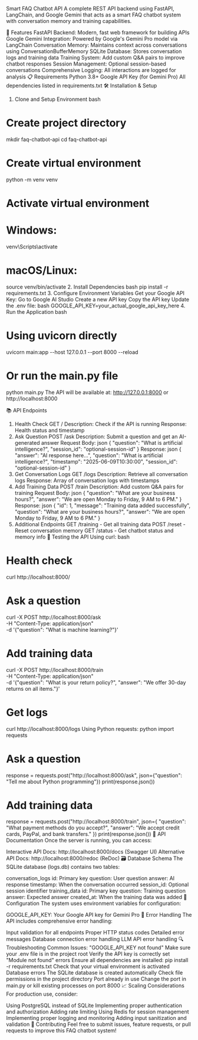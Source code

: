 Smart FAQ Chatbot API
A complete REST API backend using FastAPI, LangChain, and Google Gemini that acts as a smart FAQ chatbot system with conversation memory and training capabilities.

🚀 Features
FastAPI Backend: Modern, fast web framework for building APIs
Google Gemini Integration: Powered by Google's Gemini Pro model via LangChain
Conversation Memory: Maintains context across conversations using ConversationBufferMemory
SQLite Database: Stores conversation logs and training data
Training System: Add custom Q&A pairs to improve chatbot responses
Session Management: Optional session-based conversations
Comprehensive Logging: All interactions are logged for analysis
📋 Requirements
Python 3.8+
Google API Key (for Gemini Pro)
All dependencies listed in requirements.txt
🛠️ Installation & Setup
1. Clone and Setup Environment
bash
# Create project directory
mkdir faq-chatbot-api
cd faq-chatbot-api

# Create virtual environment
python -m venv venv

# Activate virtual environment
# Windows:
venv\Scripts\activate
# macOS/Linux:
source venv/bin/activate
2. Install Dependencies
bash
pip install -r requirements.txt
3. Configure Environment Variables
Get your Google API Key:
Go to Google AI Studio
Create a new API key
Copy the API key
Update the .env file:
bash
GOOGLE_API_KEY=your_actual_google_api_key_here
4. Run the Application
bash
# Using uvicorn directly
uvicorn main:app --host 127.0.0.1 --port 8000 --reload

# Or run the main.py file
python main.py
The API will be available at: http://127.0.0.1:8000 or http://localhost:8000

📚 API Endpoints
1. Health Check
GET /
Description: Check if the API is running
Response: Health status and timestamp
2. Ask Question
POST /ask
Description: Submit a question and get an AI-generated answer
Request Body:
json
{
  "question": "What is artificial intelligence?",
  "session_id": "optional-session-id"
}
Response:
json
{
  "answer": "AI response here...",
  "question": "What is artificial intelligence?",
  "timestamp": "2025-06-09T10:30:00",
  "session_id": "optional-session-id"
}
3. Get Conversation Logs
GET /logs
Description: Retrieve all conversation logs
Response: Array of conversation logs with timestamps
4. Add Training Data
POST /train
Description: Add custom Q&A pairs for training
Request Body:
json
{
  "question": "What are your business hours?",
  "answer": "We are open Monday to Friday, 9 AM to 6 PM."
}
Response:
json
{
  "id": 1,
  "message": "Training data added successfully",
  "question": "What are your business hours?",
  "answer": "We are open Monday to Friday, 9 AM to 6 PM."
}
5. Additional Endpoints
GET /training - Get all training data
POST /reset - Reset conversation memory
GET /status - Get chatbot status and memory info
🧪 Testing the API
Using curl:
bash
# Health check
curl http://localhost:8000/

# Ask a question
curl -X POST http://localhost:8000/ask \
  -H "Content-Type: application/json" \
  -d '{"question": "What is machine learning?"}'

# Add training data
curl -X POST http://localhost:8000/train \
  -H "Content-Type: application/json" \
  -d '{"question": "What is your return policy?", "answer": "We offer 30-day returns on all items."}'

# Get logs
curl http://localhost:8000/logs
Using Python requests:
python
import requests

# Ask a question
response = requests.post("http://localhost:8000/ask", 
    json={"question": "Tell me about Python programming"})
print(response.json())

# Add training data
response = requests.post("http://localhost:8000/train",
    json={
        "question": "What payment methods do you accept?",
        "answer": "We accept credit cards, PayPal, and bank transfers."
    })
print(response.json())
📖 API Documentation
Once the server is running, you can access:

Interactive API Docs: http://localhost:8000/docs (Swagger UI)
Alternative API Docs: http://localhost:8000/redoc (ReDoc)
🗃️ Database Schema
The SQLite database (logs.db) contains two tables:

conversation_logs
id: Primary key
question: User question
answer: AI response
timestamp: When the conversation occurred
session_id: Optional session identifier
training_data
id: Primary key
question: Training question
answer: Expected answer
created_at: When the training data was added
🔧 Configuration
The system uses environment variables for configuration:

GOOGLE_API_KEY: Your Google API key for Gemini Pro
🚨 Error Handling
The API includes comprehensive error handling:

Input validation for all endpoints
Proper HTTP status codes
Detailed error messages
Database connection error handling
LLM API error handling
🔍 Troubleshooting
Common Issues:
"GOOGLE_API_KEY not found"
Make sure your .env file is in the project root
Verify the API key is correctly set
"Module not found" errors
Ensure all dependencies are installed: pip install -r requirements.txt
Check that your virtual environment is activated
Database errors
The SQLite database is created automatically
Check file permissions in the project directory
Port already in use
Change the port in main.py or kill existing processes on port 8000
📈 Scaling Considerations
For production use, consider:

Using PostgreSQL instead of SQLite
Implementing proper authentication and authorization
Adding rate limiting
Using Redis for session management
Implementing proper logging and monitoring
Adding input sanitization and validation
🤝 Contributing
Feel free to submit issues, feature requests, or pull requests to improve this FAQ chatbot system!

